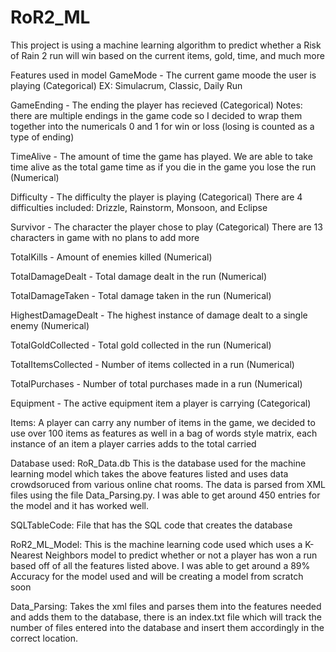 # RoR2_ML
This project is using a machine learning algorithm to predict whether a Risk of Rain 2 run will win based on the current items, gold, time, and much more

Features used in model
  GameMode - The current game moode the user is playing (Categorical)
    EX:  Simulacrum, Classic, Daily Run
    
  GameEnding - The ending the player has recieved (Categorical)
    Notes: there are multiple endings in the game code so I decided to wrap them together into the numericals 0 and 1 for win or loss (losing is counted as a type of ending)
    
  TimeAlive - The amount of time the game has played. We are able to take time alive as the total game time as if you die in the game you lose the run (Numerical)
  
  Difficulty - The difficulty the player is playing (Categorical)
    There are 4 difficulties included: Drizzle, Rainstorm, Monsoon, and Eclipse
	
  Survivor - The character the player chose to play (Categorical)
    There are 13 characters in game with no plans to add more
    
  TotalKills - Amount of enemies killed (Numerical)
	
  TotalDamageDealt - Total damage dealt in the run (Numerical)
  
  TotalDamageTaken - Total damage taken in the run (Numerical)
  
  HighestDamageDealt - The highest instance of damage dealt to a single enemy (Numerical)
  
  TotalGoldCollected - Total gold collected in the run (Numerical)
  
  TotalItemsCollected - Number of items collected in a run (Numerical)
  
  TotalPurchases - Number of total purchases made in a run (Numerical)
  
  Equipment - The active equipment item a player is carrying (Categorical)
  
  Items: A player can carry any number of items in the game, we decided to use over 100 items as features as well in a bag of words style matrix, each instance of an item a player carries adds to the total carried
  
Database used: RoR_Data.db
  This is the database used for the machine learning model which takes the above features listed and uses data crowdsoruced from various online chat rooms. The data is parsed from XML files using the file Data_Parsing.py.
  I was able to get around 450 entries for the model and it has worked well.
  
 SQLTableCode: File that has the SQL code that creates the database
 
 RoR2_ML_Model: 
  This is the machine learning code used which uses a K-Nearest Neighbors model to predict whether or not a player has won a run based off of all the features listed above. I was able to get around a 89% Accuracy for the model used and will be creating a model from scratch soon
  
Data_Parsing:
  Takes the xml files and parses them into the features needed and adds them to the database, there is an index.txt file which will track the number of files entered into the database and insert them accordingly in the correct location. 
